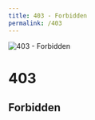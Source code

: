 ```yaml
---
title: 403 - Forbidden
permalink: /403
---
```

<div>
    <img src="http://i.imgur.com/eRC1nir.jpg" alt="403 - Forbidden" />
    <h1>403</h1>
    <h2>Forbidden</h2>
</div>

